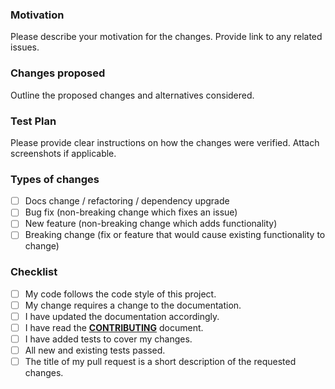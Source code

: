 ### Motivation
Please describe your motivation for the changes. Provide link to any related issues.

### Changes proposed
Outline the proposed changes and alternatives considered.

### Test Plan
Please provide clear instructions on how the changes were verified. Attach screenshots if applicable.

### Types of changes
- [ ] Docs change / refactoring / dependency upgrade
- [ ] Bug fix (non-breaking change which fixes an issue)
- [ ] New feature (non-breaking change which adds functionality)
- [ ] Breaking change (fix or feature that would cause existing functionality to change)

### Checklist
- [ ] My code follows the code style of this project.
- [ ] My change requires a change to the documentation.
- [ ] I have updated the documentation accordingly.
- [ ] I have read the **[CONTRIBUTING](https://github.com/facebookresearch/beanmachine/blob/main/CONTRIBUTING.md)** document.
- [ ] I have added tests to cover my changes.
- [ ] All new and existing tests passed.
- [ ] The title of my pull request is a short description of the requested changes.
